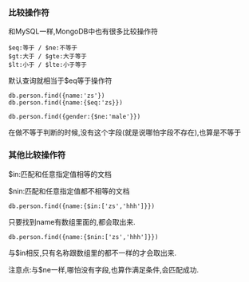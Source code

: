 ### 比较操作符

和MySQL一样,MongoDB中也有很多比较操作符

```
$eq:等于 / $ne:不等于
$gt:大于 / $gte:大于等于
$lt:小于 / $lte:小于等于
```

默认查询就相当于$eq等于操作符

```
db.person.find({name:'zs'})
db.person.find({name:{$eq:'zs}})
```


```
db.person.find({gender:{$ne:'male'}})
```

在做不等于判断的时候,没有这个字段(就是说哪怕字段不存在),也算是不等于


### 其他比较操作符

$in:匹配和任意指定值相等的文档

$nin:匹配和任意指定值都不相等的文档

```
db.person.find({name:{$in:['zs','hhh']}})
```

只要找到name有数组里面的,都会取出来.


```
db.person.find({name:{$nin:['zs','hhh']}})
```

与$in相反,只有名称跟数组里的都不一样的才会取出来.

注意点:与$ne一样,哪怕没有字段,也算作满足条件,会匹配成功.
